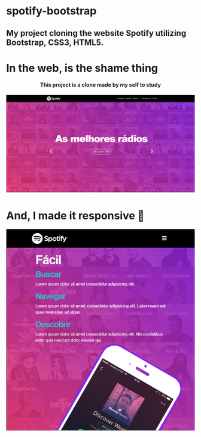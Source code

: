 # spotify-bootstrap
My project cloning the website Spotify utilizing Bootstrap, CSS3, HTML5.
---

# In the web, is the shame thing 

<h4 align="center">
  This project is a clone made by my self to study
</h4>

![Podcastr preview](./spotify-header.png)

# And, I made it responsive :tada:

<img src="./spotify-responsive.png" >



